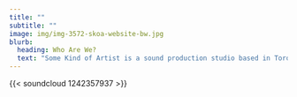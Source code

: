 ```yaml
---
title: ""
subtitle: ""
image: img/img-3572-skoa-website-bw.jpg
blurb:
  heading: Who Are We?
  text: "Some Kind of Artist is a sound production studio based in Toronto. "
---
```

{{< soundcloud 1242357937 >}}